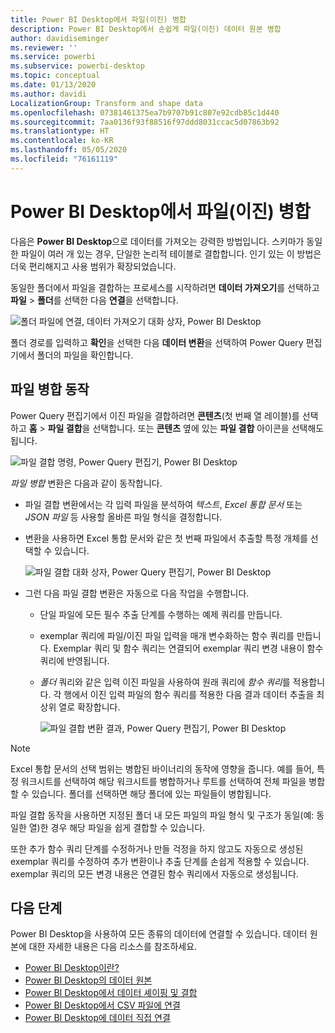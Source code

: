 ```yaml
---
title: Power BI Desktop에서 파일(이진) 병합
description: Power BI Desktop에서 손쉽게 파일(이진) 데이터 원본 병합
author: davidiseminger
ms.reviewer: ''
ms.service: powerbi
ms.subservice: powerbi-desktop
ms.topic: conceptual
ms.date: 01/13/2020
ms.author: davidi
LocalizationGroup: Transform and shape data
ms.openlocfilehash: 07381461375ea7b9707b91c807e92cdb85c1d440
ms.sourcegitcommit: 7aa0136f93f88516f97ddd8031ccac5d07863b92
ms.translationtype: HT
ms.contentlocale: ko-KR
ms.lasthandoff: 05/05/2020
ms.locfileid: "76161119"
---
```

# <a name="combine-files-binaries-in-power-bi-desktop"></a>Power BI Desktop에서 파일(이진) 병합

다음은 **Power BI Desktop**으로 데이터를 가져오는 강력한 방법입니다. 스키마가 동일한 파일이 여러 개 있는 경우, 단일한 논리적 테이블로 결합합니다. 인기 있는 이 방법은 더욱 편리해지고 사용 범위가 확장되었습니다.

동일한 폴더에서 파일을 결합하는 프로세스를 시작하려면 **데이터 가져오기**를 선택하고 **파일** > **폴더**를 선택한 다음 **연결**을 선택합니다.

![폴더 파일에 연결, 데이터 가져오기 대화 상자, Power BI Desktop](media/desktop-combine-binaries/combine-binaries_1.png)

폴더 경로를 입력하고 **확인**을 선택한 다음 **데이터 변환**을 선택하여 Power Query 편집기에서 폴더의 파일을 확인합니다.

## <a name="combine-files-behavior"></a>파일 병합 동작

Power Query 편집기에서 이진 파일을 결합하려면 **콘텐츠**(첫 번째 열 레이블)를 선택하고 **홈** > **파일 결합**을 선택합니다. 또는 **콘텐츠** 옆에 있는 **파일 결합** 아이콘을 선택해도 됩니다.

![파일 결합 명령, Power Query 편집기, Power BI Desktop](media/desktop-combine-binaries/combine-binaries_2a.png)

*파일 병합* 변환은 다음과 같이 동작합니다.

* 파일 결합 변환에서는 각 입력 파일을 분석하여 *텍스트*, *Excel 통합 문서* 또는 *JSON 파일* 등 사용할 올바른 파일 형식을 결정합니다.
* 변환을 사용하면 Excel 통합 문서와 같은 첫 번째 파일에서 추출할 특정 개체를 선택할 수 있습니다.
  
  ![파일 결합 대화 상자, Power Query 편집기, Power BI Desktop](media/desktop-combine-binaries/combine-binaries_3.png)
* 그런 다음 파일 결합 변환은 자동으로 다음 작업을 수행합니다.
  
  * 단일 파일에 모든 필수 추출 단계를 수행하는 예제 쿼리를 만듭니다.
  * exemplar 쿼리에 파일/이진 파일 입력을 매개 변수화하는 함수 쿼리를 만듭니다.   Exemplar 쿼리 및 함수 쿼리는 연결되어 exemplar 쿼리 변경 내용이 함수 쿼리에 반영됩니다.
  * *폴더* 쿼리와 같은 입력 이진 파일을 사용하여 원래 쿼리에 *함수 쿼리*를 적용합니다. 각 행에서 이진 입력 파일의 함수 쿼리를 적용한 다음 결과 데이터 추출을 최상위 열로 확장합니다.

    ![파일 결합 변환 결과, Power Query 편집기, Power BI Desktop](media/desktop-combine-binaries/combine-binaries_4.png)

> [!NOTE]
> Excel 통합 문서의 선택 범위는 병합된 바이너리의 동작에 영향을 줍니다. 예를 들어, 특정 워크시트를 선택하여 해당 워크시트를 병합하거나 루트를 선택하여 전체 파일을 병합할 수 있습니다. 폴더를 선택하면 해당 폴더에 있는 파일들이 병합됩니다. 

파일 결합 동작을 사용하면 지정된 폴더 내 모든 파일의 파일 형식 및 구조가 동일(예: 동일한 열)한 경우 해당 파일을 쉽게 결합할 수 있습니다.

또한 추가 함수 쿼리 단계를 수정하거나 만들 걱정을 하지 않고도 자동으로 생성된 exemplar 쿼리를 수정하여 추가 변환이나 추출 단계를 손쉽게 적용할 수 있습니다. exemplar 쿼리의 모든 변경 내용은 연결된 함수 쿼리에서 자동으로 생성됩니다.

## <a name="next-steps"></a>다음 단계

Power BI Desktop을 사용하여 모든 종류의 데이터에 연결할 수 있습니다. 데이터 원본에 대한 자세한 내용은 다음 리소스를 참조하세요.

* [Power BI Desktop이란?](desktop-what-is-desktop.md)
* [Power BI Desktop의 데이터 원본](desktop-data-sources.md)
* [Power BI Desktop에서 데이터 셰이핑 및 결합](desktop-shape-and-combine-data.md)
* [Power BI Desktop에서 CSV 파일에 연결](desktop-connect-csv.md)
* [Power BI Desktop에 데이터 직접 연결](desktop-enter-data-directly-into-desktop.md)
